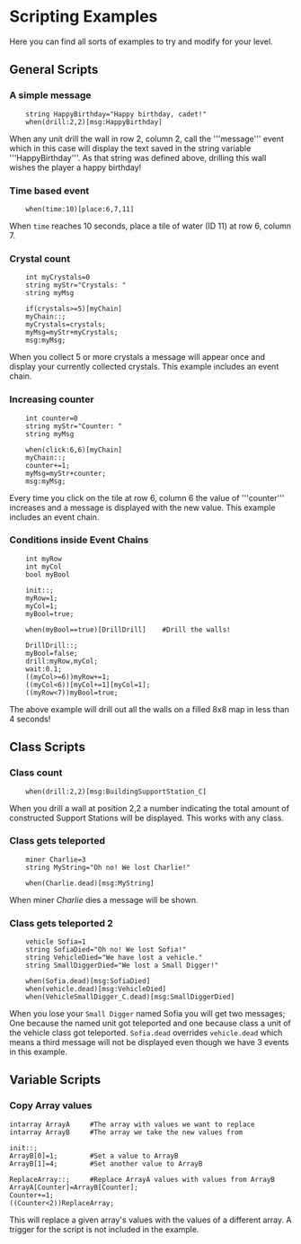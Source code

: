# Scripting Examples
Here you can find all sorts of examples to try and modify for your level.

## General Scripts

### A simple message

```mms
    string HappyBirthday="Happy birthday, cadet!"
	when(drill:2,2)[msg:HappyBirthday]
```

When any unit drill the wall in row 2, column 2, call the '''message''' event which in this case will display the text saved in the string variable '''HappyBirthday'''. As that string was defined above, drilling this wall wishes the player a happy birthday!

### Time based event

```mms    
	when(time:10)[place:6,7,11]
```

When `time` reaches 10 seconds, place a tile of water (ID 11) at row 6, column 7.

### Crystal count
   
```mms 
	int myCrystals=0
	string myStr="Crystals: "
	string myMsg

	if(crystals>=5)[myChain]
	myChain::;
	myCrystals=crystals;
	myMsg=myStr+myCrystals;
	msg:myMsg;
```

When you collect 5 or more crystals a message will appear once and display your currently collected 	crystals. This example includes an event chain.

### Increasing counter

```mms 
	int counter=0
	string myStr="Counter: "
	string myMsg

	when(click:6,6)[myChain]
	myChain::;
	counter+=1;
	myMsg=myStr+counter;
	msg:myMsg;
```

Every time you click on the tile at row 6, column 6 the value of '''counter''' increases and a message is displayed with the new value. This example includes an event chain.

### Conditions inside Event Chains

```mms
	int myRow
	int myCol
	bool myBool
 
	init::;
	myRow=1;
	myCol=1;
	myBool=true;
 
	when(myBool==true)[DrillDrill]    #Drill the walls!
 
	DrillDrill::;
	myBool=false;
	drill:myRow,myCol;
	wait:0.1;
	((myCol>=6))myRow+=1;
	((myCol<6))[myCol+=1][myCol=1];
	((myRow<7))myBool=true;
```
 
The above example will drill out all the walls on a filled 8x8 map in less than 4 seconds!

## Class Scripts

### Class count

```mms
	when(drill:2,2)[msg:BuildingSupportStation_C]
```

When you drill a wall at position 2,2 a number indicating the total amount of constructed Support Stations will be displayed. This works with any class.

### Class gets teleported

```mms
	miner Charlie=3
	string MyString="Oh no! We lost Charlie!"
 
	when(Charlie.dead)[msg:MyString]
```

When miner *Charlie* dies a message will be shown.

### Class gets teleported 2

```mms
	vehicle Sofia=1
	string SofiaDied="Oh no! We lost Sofia!"
	string VehicleDied="We have lost a vehicle."
	string SmallDiggerDied="We lost a Small Digger!"
	
	when(Sofia.dead)[msg:SofiaDied]
	when(vehicle.dead)[msg:VehicleDied]
	when(VehicleSmallDigger_C.dead)[msg:SmallDiggerDied]
```
 
When you lose your `Small Digger` named Sofia you will get two messages; One because the named unit got teleported and one because class a unit of the vehicle class got teleported. `Sofia.dead` overrides `vehicle.dead` which means a third message will not be displayed even though we have 3 events in this example.

## Variable Scripts

### Copy Array values

```mms
intarray ArrayA		#The array with values we want to replace
intarray ArrayB		#The array we take the new values from

init::;
ArrayB[0]=1;		#Set a value to ArrayB
ArrayB[1]=4;		#Set another value to ArrayB

ReplaceArray::;		#Replace ArrayA values with values from ArrayB
ArrayA[Counter]=ArrayB[Counter];
Counter+=1;
((Counter<2))ReplaceArray;
```
This will replace a given array's values with the values of a different array. A trigger for the script is not included in the example.

